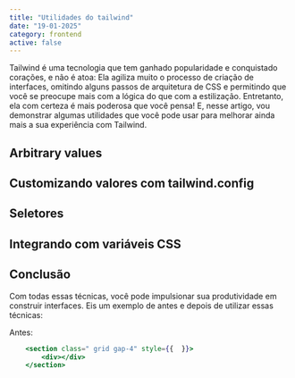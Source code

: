 ```yaml
---
title: "Utilidades do tailwind"
date: "19-01-2025"
category: frontend
active: false
---
```

Tailwind é uma tecnologia que tem ganhado popularidade e conquistado corações, e não é atoa: Ela agiliza muito o processo de criação de interfaces, omitindo alguns passos de arquitetura de CSS e permitindo que você se preocupe mais com a lógica do que com a estilização. Entretanto, ela com certeza é mais poderosa que você pensa! E, nesse artigo, vou demonstrar algumas utilidades que você pode usar para melhorar ainda mais a sua experiência com Tailwind.

## Arbitrary values

## Customizando valores com tailwind.config

## Seletores

## Integrando com variáveis CSS

## Conclusão

Com todas essas técnicas, você pode impulsionar sua produtividade em construir interfaces. Eis um exemplo de antes e depois de utilizar essas técnicas:

Antes:
```jsx
    <section class=" grid gap-4" style={{  }}>
        <div></div>
    </section>
```
